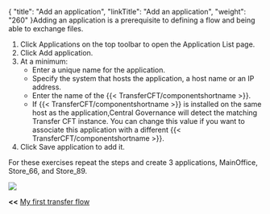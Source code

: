 {
    "title": "Add an application",
    "linkTitle": "Add an application",
    "weight": "260"
}Adding an application is a prerequisite to defining a flow and being able to exchange files.

1. Click Applications on the top toolbar to open the Application List page.
1. Click Add application.
1. At a minimum:
    -   Enter a unique name for the application.  
    -   Specify the system that hosts the application, a host name or an IP address.
    -   Enter the name of the {{< TransferCFT/componentshortname >}}.
    -   If {{< TransferCFT/componentshortname >}} is installed on the same host as the application,Central Governance will detect the matching Transfer CFT instance. You can change this value if you want to associate this application with a different {{< TransferCFT/componentshortname >}}.
1. Click Save application to add it.

For these exercises repeat the steps and create 3 applications, MainOffice, Store\_66, and Store\_89.

![]($1)

**&lt;&lt;** <a href="../../" class="bold_in_para MCXref xref xrefbold_in_para">My first transfer flow</a>
